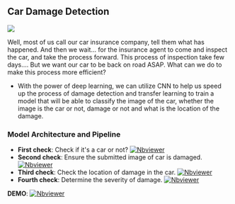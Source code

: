 ## Car Damage Detection
![](https://i.postimg.cc/05G11hz2/Uploaded.gif)

Well, most of us call our car insurance company, tell them what has happened. And then we wait... for the insurance agent to come and inspect the car,
and take the process forward. This process of inspection take few days.... But we want our car to be back on road ASAP. What can we do to make this process more efficient?

- With the power of deep learning, we can utilize CNN to help us speed up the process of damage detection and transfer learning to train a model that will be able to classify the image of the car, 
  whether the image is the car or not, damage or not and what is the location of the damage.
  
  
### Model Architecture and Pipeline

- **First check**: Check if it's a car or not?  [![Nbviewer](https://github.com/jupyter/design/blob/master/logos/Badges/nbviewer_badge.svg)](https://nbviewer.jupyter.org/github/shejz/car_damage_detection/blob/main/First%20check%20-%20car%20or%20not.ipynb)
- **Second check**: Ensure the submitted image of car is damaged. [![Nbviewer](https://github.com/jupyter/design/blob/master/logos/Badges/nbviewer_badge.svg)](https://nbviewer.jupyter.org/github/shejz/car_damage_detection/blob/main/Second%20check%20-%20prediction.ipynb)
- **Third check**: Check the location of damage in the car. [![Nbviewer](https://github.com/jupyter/design/blob/master/logos/Badges/nbviewer_badge.svg)](https://nbviewer.jupyter.org/github/shejz/car_damage_detection/blob/main/Third%20check%20-%20prediction.ipynb)
- **Fourth check**: Determine the severity of damage. [![Nbviewer](https://github.com/jupyter/design/blob/master/logos/Badges/nbviewer_badge.svg)](https://nbviewer.jupyter.org/github/shejz/car_damage_detection/blob/main/Fourth%20Check%20-%20prediction.ipynb)

**DEMO**: [![Nbviewer](https://github.com/jupyter/design/blob/master/logos/Badges/nbviewer_badge.svg)](https://nbviewer.jupyter.org/github/shejz/car_damage_detection/blob/main/Integration%20-%20Combining%20all%20checks.ipynb)





